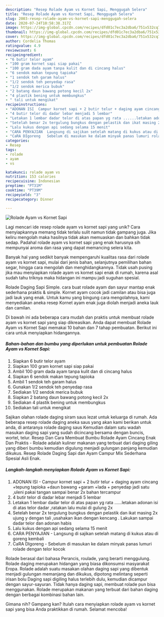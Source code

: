 ```yaml
---
description: "Resep Rolade Ayam vs Kornet Sapi, Menggugah Selera"
title: "Resep Rolade Ayam vs Kornet Sapi, Menggugah Selera"
slug: 2003-resep-rolade-ayam-vs-kornet-sapi-menggugah-selera
date: 2020-07-24T10:58:38.317Z
image: https://img-global.cpcdn.com/recipes/dfd01c7ec3a2dba6/751x532cq70/rolade-ayam-vs-kornet-sapi-foto-resep-utama.jpg
thumbnail: https://img-global.cpcdn.com/recipes/dfd01c7ec3a2dba6/751x532cq70/rolade-ayam-vs-kornet-sapi-foto-resep-utama.jpg
cover: https://img-global.cpcdn.com/recipes/dfd01c7ec3a2dba6/751x532cq70/rolade-ayam-vs-kornet-sapi-foto-resep-utama.jpg
author: Cordelia Thomas
ratingvalue: 4.9
reviewcount: 6
recipeingredient:
- "6 butir telor ayam"
- "100 gram kornet sapi siap pakai"
- "100 gram dada ayam tanpa kulit dan di cincang halus"
- "6 sendok makan tepung tapioka"
- "1 sendok teh garam halus"
- "1/2 sendok teh penyedap rasa"
- "1/2 sendok merica bubuk"
- "2 batang daun bawang potong kecil 2x"
- "4 plastik bening untuk membungkus"
- " tali untuk mengikat"
recipeinstructions:
- "ADONAN ISI  Campur kornet sapi + 2 butir telur + daging ayam cincang +tepung tapioka +daun bawang +garam +lada + penyedap jadi satu ,uleni pakai tangan sampai benar 2x bahan tercampur"
- "4 butir telor di dadar lebar menjadi 5 lembar"
- "Letakan 1 lembar dadar telor di atas papan yg rata ......letakan adonan isi di atas telor dadar ,ratakan lalu mulai di gulung 2x"
- "Setelah benar 2x tergulung bungkus dengan pelastik dan ikat masing 2x ujung y dengan tali ,usahakan ikan dengan kencang . Lakukan sampai dadar telor dan adonan habis"
- "Lalu kukus dengan api sedang selama 15 menit"
- "CARA PENYAJIAN  Langsung di sajikan setelah matang di kukus atau di goreng kembali"
- "CaRA DIgoreng   Sebelum di masukan ke dalam minyak panas lumuri rolade dengan telor kocok"
categories:
- Resep
tags:
- rolade
- ayam
- vs

katakunci: rolade ayam vs 
nutrition: 153 calories
recipecuisine: Indonesian
preptime: "PT31M"
cooktime: "PT39M"
recipeyield: "3"
recipecategory: Dinner

---
```



![Rolade Ayam vs Kornet Sapi](https://img-global.cpcdn.com/recipes/dfd01c7ec3a2dba6/751x532cq70/rolade-ayam-vs-kornet-sapi-foto-resep-utama.jpg)

Lagi mencari ide resep rolade ayam vs kornet sapi yang unik? Cara menyiapkannya memang tidak terlalu sulit namun tidak gampang juga. Jika keliru mengolah maka hasilnya tidak akan memuaskan dan bahkan tidak sedap. Padahal rolade ayam vs kornet sapi yang enak harusnya sih mempunyai aroma dan rasa yang dapat memancing selera kita.

Banyak hal yang sedikit banyak mempengaruhi kualitas rasa dari rolade ayam vs kornet sapi, mulai dari jenis bahan, selanjutnya pemilihan bahan segar, hingga cara mengolah dan menghidangkannya. Tidak usah pusing jika mau menyiapkan rolade ayam vs kornet sapi enak di rumah, karena asal sudah tahu triknya maka hidangan ini mampu jadi suguhan spesial.

Rolade Daging Sapi Simple. cara buat rolade ayam dan sayur mantap enak sederhana praktis &amp; simple. Kornet ayam cocok jadi camilan atau bisa juga jadi lauk yang enak. Untuk kamu yang bingung cara mengolahnya, kami menyediakan aneka resep Kornet ayam enak juga diolah menjadi aneka lauk dan camilan.


Di bawah ini ada beberapa cara mudah dan praktis untuk membuat rolade ayam vs kornet sapi yang siap dikreasikan. Anda dapat membuat Rolade Ayam vs Kornet Sapi memakai 10 bahan dan 7 tahap pembuatan. Berikut ini cara untuk menyiapkan hidangannya.

<!--inarticleads1-->

##### Bahan-bahan dan bumbu yang diperlukan untuk pembuatan Rolade Ayam vs Kornet Sapi:

1. Siapkan 6 butir telor ayam
1. Siapkan 100 gram kornet sapi siap pakai
1. Ambil 100 gram dada ayam tanpa kulit dan di cincang halus
1. Siapkan 6 sendok makan tepung tapioka
1. Ambil 1 sendok teh garam halus
1. Gunakan 1/2 sendok teh penyedap rasa
1. Sediakan 1/2 sendok merica bubuk
1. Siapkan 2 batang daun bawang potong kecil 2x
1. Sediakan 4 plastik bening untuk membungkus
1. Sediakan  tali untuk mengikat


Sajikan olahan rolade daging siram saus lezat untuk keluarga di rumah. Ada beberapa resep rolade daging aneka saus yang akan kami berikan untuk anda, di antaranya rolade daging saus Kemudian dalam satu wadah masukan daging sapi yang sudah dicincang bersama dengan buncis, wortel, telur. Resep Dan Cara Membuat Bumbu Rolade Ayam Cincang Enak Dan Praktis - Rolade adalah kuliner makanan yang terbuat dari daging giling yang diberi bumbu kemudian digulung menjadi gulungan panjang kemudian dikukus. Resep Rolade Daging Sapi dan Ayam Campur Mix Sederhana Spesial Asli Enak. 

<!--inarticleads2-->

##### Langkah-langkah menyiapkan Rolade Ayam vs Kornet Sapi:

1. ADONAN ISI  - Campur kornet sapi + 2 butir telur + daging ayam cincang +tepung tapioka +daun bawang +garam +lada + penyedap jadi satu ,uleni pakai tangan sampai benar 2x bahan tercampur
1. 4 butir telor di dadar lebar menjadi 5 lembar
1. Letakan 1 lembar dadar telor di atas papan yg rata ......letakan adonan isi di atas telor dadar ,ratakan lalu mulai di gulung 2x
1. Setelah benar 2x tergulung bungkus dengan pelastik dan ikat masing 2x ujung y dengan tali ,usahakan ikan dengan kencang . Lakukan sampai dadar telor dan adonan habis
1. Lalu kukus dengan api sedang selama 15 menit
1. CARA PENYAJIAN  - Langsung di sajikan setelah matang di kukus atau di goreng kembali
1. CaRA DIgoreng  -  Sebelum di masukan ke dalam minyak panas lumuri rolade dengan telor kocok


Rolade berasal dari bahasa Perancis, roulade, yang berarti menggulung. Rolade daging merupakan hidangan yang biasa dikonsumsi masyarakat Eropa. Rolade adalah suatu masakan olahan daging sapi yang dibentuk menjadi gulungan memanjang dan dikukus, dipotong melintang seperti irisan bolu Daging sapi digiling halus terlebih dulu, kemudian dicampur dengan sayur-sayuran. Tidak hanya daging sapi, membuat rolade pun bisa menggunakan. Rolade merupakan makanan yang terbuat dari bahan daging dengan berbagai kombinasi bahan lain. 

Gimana nih? Gampang kan? Itulah cara menyiapkan rolade ayam vs kornet sapi yang bisa Anda praktikkan di rumah. Selamat mencoba!
